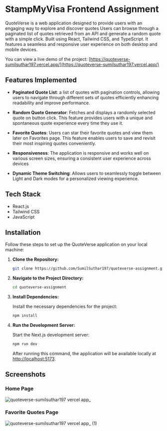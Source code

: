 # StampMyVisa Frontend Assignment

QuoteVerse is a web application designed to provide users with an engaging way to explore and discover quotes Users can browse through a paginated list of quotes retrieved from an API and generate a random quote with a simple click. Built using React, Tailwind CSS, and TypeScript. It features a seamless and responsive user experience on both desktop and mobile devices.

You can view a live demo of the project: [https://quoteverse-sumilsuthar197.vercel.app/](https://quoteverse-sumilsuthar197.vercel.app/)

## Features Implemented

- **Paginated Quote List**: a list of quotes with pagination controls, allowing users to navigate through different sets of quotes efficiently enhancing readability and improve performance.

- **Random Quote Generator**: Fetches and displays a randomly selected quote on button click. This feature provides users with a unique and spontaneous quote experience every time they use it.

- **Favorite Quotes**: Users can star their favorite quotes and view them later on Favorites page. This feature enables users to save and revisit their most inspiring quotes conveniently.

- **Responsiveness**: The application is responsive and works well on various screen sizes, ensuring a consistent user experience across devices

- **Dynamic Theme Switching**: Allows users to seamlessly toggle between Light and Dark modes for a personalized viewing experience.


## Tech Stack

- React.js
- Tailwind CSS
- JavaScript

## Installation

Follow these steps to set up the QuoteVerse application on your local machine:

1. **Clone the Repository:**

    ```bash
    git clone https://github.com/SumilSuthar197/quoteverse-assignment.git
    ```

2. **Navigate to the Project Directory:**

    ```bash
    cd quoteverse-assignment
    ```

3. **Install Dependencies:**

    Install the necessary dependencies for the project:

    ```bash
    npm install
    ```

4. **Run the Development Server:**

    Start the Next.js development server:

    ```bash
    npm run dev
    ```

    After running this command, the application will be available locally at [http://localhost:5173](http://localhost:5173).

## Screenshots

### Home Page
![quoteverse-sumilsuthar197 vercel app_](https://github.com/user-attachments/assets/d355def2-3a58-44ad-ad2e-273dcd969107)

### Favorite Quotes Page
![quoteverse-sumilsuthar197 vercel app_ (1)](https://github.com/user-attachments/assets/cf1d8506-a12b-4e2d-8a1d-b5fa506314ae)
